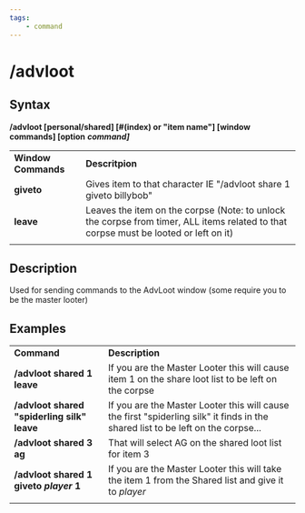 ```yaml
---
tags:
    - command
---
```

# /advloot

## Syntax

**/advloot [personal/shared\] \[\#(index) or "item name"\] \[window commands\] \[option** _**command]**_

|  |  |
| :--- | :--- |
| **Window Commands** | **Descritpion** |
| **giveto** | Gives item to that character IE "/advloot share 1 giveto billybob" |
| **leave** | Leaves the item on the corpse (Note: to unlock the corpse from timer, ALL items related to that corpse must be looted or left on it) |
|  |  |

## Description

Used for sending commands to the AdvLoot window (some require you to be the master looter)

## Examples

|  |  |
| :--- | :--- |
| **Command** | **Description** |
| **/advloot shared 1 leave** | If you are the Master Looter this will cause item 1 on the share loot list to be left on the corpse |
| **/advloot shared "spiderling silk" leave** | If you are the Master Looter this will cause the first "spiderling silk" it finds in the shared list to be left on the corpse... |
| **/advloot shared 3 ag** | That will select AG on the shared loot list for item 3 |
| **/advloot shared 1 giveto** _**player**_ **1** | If you are the Master Looter this will take the item 1 from the Shared list and give it to _player_ |
|  |  |



